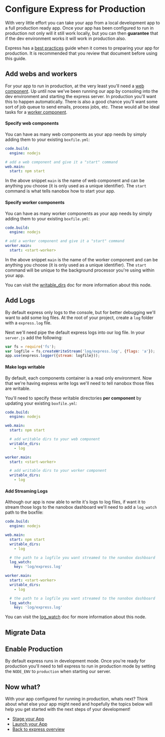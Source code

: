 # Configure Express for Production
With very little effort you can take your app from a local development app to a full production ready app. Once your app has been configured to run in production not only will it still work locally, but you can then **guarantee** that if the dev environment works it will work in production also.

Express has a [best practices](https://expressjs.com/en/advanced/best-practice-performance.html) guide when it comes to preparing your app for production. It is recommended that you review that document before using this guide.

## Add webs and workers
For your app to run in production, at the very least you'll need a [web component](https://docs.nanobox.io/getting-started/add-components/#web-amp-worker-components). Up until now we've been running our app by consoling into the dev environment and starting the express server. In production you'll want this to happen automatically. There is also a good chance you'll want some sort of job queue to send emails, process jobs, etc. These would all be ideal tasks for a [worker component](https://docs.nanobox.io/getting-started/add-components/#web-amp-worker-components).

#### Specify web components
You can have as many web components as your app needs by simply adding them to your existing `boxfile.yml`:

```yaml
code.build:
  engine: nodejs

# add a web component and give it a "start" command
web.main:
  start: npm start
```

In the above snippet `main` is the name of web component and can be anything you choose (it is only used as a unique identifier). The `start` command is what tells nanobox how to start your app.

#### Specify worker components
You can have as many worker components as your app needs by simply adding them to your existing `boxfile.yml`:

```yaml
code.build:
  engine: nodejs

# add a worker component and give it a "start" command
worker.main:
  start: <start-worker>
```

In the above snippet `main` is the name of the worker component and can be anything you choose (it is only used as a unique identifier). The `start` command will be unique to the background processor you're using within your app.

You can visit the [writable_dirs](https://docs.nanobox.io/boxfile/web/#writable-directories) doc for more information about this node.

## Add Logs
By default express only logs to the console, but for better debugging we'll want to add some log files. At the root of your project, create a `log` folder with a `express.log` file.

Next we'll need pipe the default express logs into our log file. In your `server.js` add the following:
```javascript
var fs = require('fs');
var logfile = fs.createWriteStream('log/express.log', {flags: 'a'});
app.use(express.logger({stream: logfile}));
```
#### Make logs writable
By default, each components container is a read only environment. Now that we're having express write logs we'll need to tell nanobox those files are writable.

You'll need to specify these writable directories **per component** by updating your existing `boxfile.yml`:

```yaml
code.build:
  engine: nodejs

web.main:
  start: npm start

  # add writable dirs to your web component
  writable_dirs:
    - log

worker.main:
  start: <start-worker>

  # add writable dirs to your worker component
  writable_dirs:
    - log
```

#### Add Streaming Logs
Although our app is now able to write it's logs to log files, if want it to stream those logs to the nanobox dashboard we'll need to add a `log_watch` path to the boxfile:

```yaml
code.build:
  engine: nodejs

web.main:
  start: npm start
  writable_dirs:
    - log

  # the path to a logfile you want streamed to the nanobox dashboard
  log_watch:
    key: 'log/express.log'

worker.main:
  start: <start-worker>
  writable_dirs:
    - log

  # the path to a logfile you want streamed to the nanobox dashboard
  log_watch:
    key: 'log/express.log'
```

You can visit the [log_watch](https://docs.nanobox.io/boxfile/web/#custom-logs) doc for more information about this node.

## Migrate Data

## Enable Production
By default express runs in development mode. Once you're ready for production you'll need to tell express to run in production mode by setting the `NODE_ENV` to `production` when starting our server.

## Now what?
With your app configured for running in production, whats next? Think about what else your app might need and hopefully the topics below will help you get started with the next steps of your development!

* [Stage your App](/nodejs/express/production/stage-your-app)
* [Launch your App](/nodejs/express/production/launch-your-app)
* [Back to express overview](/nodejs/express)
